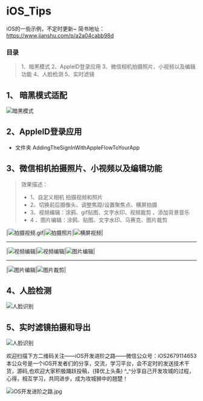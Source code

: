 # iOS_Tips
iOS的一些示例，不定时更新~  简书地址：https://www.jianshu.com/p/a2a04cabb98d

### 目录 
> 1、暗黑模式  2、AppleID登录应用  3、微信相机拍摄照片、小视频以及编辑功能 4、人脸检测  5、实时滤镜

## 1、 暗黑模式适配

![暗黑模式](PrviewPicture/暗黑模式.gif)
  
## 2、AppleID登录应用

* 文件夹 AddingTheSignInWithAppleFlowToYourApp

## 3、微信相机拍摄照片、小视频以及编辑功能  
> 效果描述：  
> * 1、自定义相机 拍摄视频和照片
> * 2、切换前后摄像头、调整焦距/设置聚焦点、横屏拍摄
> * 3、视频编辑：涂鸦、gif贴图、文字水印、视频裁剪 、添加背景音乐 
> * 4 、图片编辑：涂鸦、贴图、文字水印、马赛克、图片裁剪

|![拍摄视频.gif](PrviewPicture/3、小视频1.gif)|![拍摄照片](PrviewPicture/3、小视频2.gif)|![横屏视频](PrviewPicture/3、小视频3.gif)|

*****

|![视频编辑](PrviewPicture/3、小视频4.gif)|![视频编辑](PrviewPicture/3、小视频5.gif)|![图片编辑](PrviewPicture/3、小视频6.gif)|

****

|![图片编辑](PrviewPicture/3、小视频7.gif)|![图片裁剪](PrviewPicture/3、小视频8.gif)|


## 4、人脸检测 

![人脸识别](PrviewPicture/4、人脸识别.gif)

## 5、实时滤镜拍摄和导出

![人脸识别](PrviewPicture/5、实时滤镜拍摄.gif)




欢迎扫描下方二维码关注——iOS开发进阶之路——微信公众号：iOS2679114653 本公众号是一个iOS开发者们的分享，交流，学习平台，会不定时的发送技术干货，源码,也欢迎大家积极踊跃投稿，(择优上头条) ^_^分享自己开发攻城的过程，心得，相互学习，共同进步，成为攻城狮中的翘楚！

![iOS开发进阶之路.jpg](http://upload-images.jianshu.io/upload_images/1708447-c2471528cadd7c86.jpg?imageMogr2/auto-orient/strip%7CimageView2/2/w/1240)

